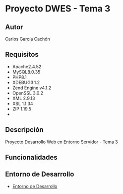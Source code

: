 # Proyecto DWES - Tema 3
## Autor
Carlos García Cachón
## Requisitos
   - Apache2.4.52
   - MySQL8.0.35
   - PHP8.1
   - XDEBUG3.1.2
   - Zend Engine v4.1.2
   - OpenSSL 3.0.2
   - XML 2.9.13
   - XSL 1.1.34
   - ZIP 1.19.5
   - 
## Descripción
Proyecto Desarrollo Web en Entorno Servidor - Tema 3

## Funcionalidades

## Entorno de Desarrollo
   - [Entorno de Desarrollo](http://daw214.isauces.local/214DWESProyectoTema3/indexProyectoTema3.html)
